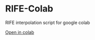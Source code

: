 # RIFE-Colab
RIFE interpolation script for google colab

[Open in colab](https://colab.research.google.com/github/HeylonNHP/RIFE-Colab/blob/main/RIFE_Colab.ipynb)